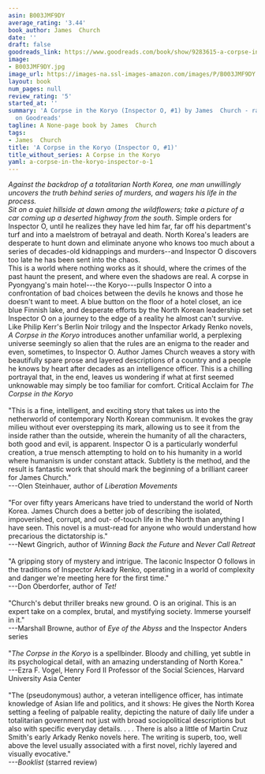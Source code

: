 ```yaml
---
asin: B003JMF9DY
average_rating: '3.44'
book_author: James  Church
date: ''
draft: false
goodreads_link: https://www.goodreads.com/book/show/9283615-a-corpse-in-the-koryo
image:
- B003JMF9DY.jpg
image_url: https://images-na.ssl-images-amazon.com/images/P/B003JMF9DY.01._SCLZZZZZZZ.jpg
layout: book
num_pages: null
review_rating: '5'
started_at: ''
summary: 'A Corpse in the Koryo (Inspector O, #1) by James  Church - rated 3.44/5
  on Goodreads'
tagline: A None-page book by James  Church
tags:
- James  Church
title: 'A Corpse in the Koryo (Inspector O, #1)'
title_without_series: A Corpse in the Koryo
yaml: a-corpse-in-the-koryo-inspector-o-1
---
```


<i>Against the backdrop of a totalitarian </i><i>North Korea</i><i>, one man unwillingly uncovers the truth behind series of murders, and wagers his life in the process.</i><i></i><br /><i>Sit on a quiet hillside at dawn among the wildflowers; take a picture of a car coming up a deserted highway from the south</i>. Simple orders for Inspector O, until he realizes they have led him far, far off his department's turf and into a maelstrom of betrayal and death. North Korea's leaders are desperate to hunt down and eliminate anyone who knows too much about a series of decades-old kidnappings and murders--and Inspector O discovers too late he has been sent into the chaos.<br />This is a world where nothing works as it should, where the crimes of the past haunt the present, and where even the shadows are real. A corpse in Pyongyang's main hotel---the Koryo---pulls Inspector O into a confrontation of bad choices between the devils he knows and those he doesn't want to meet. A blue button on the floor of a hotel closet, an ice blue Finnish lake, and desperate efforts by the North Korean leadership set Inspector O on a journey to the edge of a reality he almost can't survive. <br />Like Philip Kerr's Berlin Noir trilogy and the Inspector Arkady Renko novels, <i>A Corpse in the Koryo</i> introduces another unfamiliar world, a perplexing universe seemingly so alien that the rules are an enigma to the reader and even, sometimes, to Inspector O. Author James Church weaves a story with beautifully spare prose and layered descriptions of a country and a people he knows by heart after decades as an intelligence officer. This is a chilling portrayal that, in the end, leaves us wondering if what at first seemed unknowable may simply be too familiar for comfort. Critical Acclaim for <i>The Corpse in the Koryo</i><br /> <br />"This is a fine, intelligent, and exciting story that takes us into the netherworld of contemporary North Korean communism. It evokes the gray milieu without ever overstepping its mark, allowing us to see it from the inside rather than the outside, wherein the humanity of all the characters, both good and evil, is apparent. Inspector O is a particularly wonderful creation, a true mensch attempting to hold on to his humanity in a world where humanism is under constant attack. Subtlety is the method, and the result is fantastic work that should mark the beginning of a brilliant career for James Church." <br />---Olen Steinhauer, author of <i>Liberation Movements</i><br /> <br />"For over fifty years Americans have tried to understand the world of North Korea. James Church does a better job of describing the isolated, impoverished, corrupt, and out- of-touch life in the North than anything I have seen. This novel is a must-read for anyone who would understand how precarious the dictatorship is."<br />---Newt Gingrich, author of <i>Winning Back the Future</i> and <i>Never Call Retreat</i><br /> <br />"A gripping story of mystery and intrigue. The laconic Inspector O follows in the traditions of Inspector Arkady Renko, operating in a world of complexity and danger we're meeting here for the first time." <br />---Don Oberdorfer, author of <i>Tet!</i> <br /><br />"Church's debut thriller breaks new ground. O is an original. This is an expert take on a complex, brutal, and mystifying society. Immerse yourself in it." <br />---Marshall Browne, author of <i>Eye of the Abyss</i> and the Inspector Anders series <br /> <br />"<i>The Corpse in the Koryo</i> is a spellbinder. Bloody and chilling, yet subtle in its psychological detail, with an amazing understanding of North Korea." <br />---Ezra F. Vogel, Henry Ford II Professor of the Social Sciences, Harvard University Asia Center<br /> <br />"The (pseudonymous) author, a veteran intelligence officer, has intimate knowledge of Asian life and politics, and it shows: He gives the North Korea setting a feeling of palpable reality, depicting the nature of daily life under a totalitarian government not just with broad sociopolitical descriptions but also with specific everyday details. . . . There is also a little of Martin Cruz Smith's early Arkady Renko novels here. The writing is superb, too, well above the level usually associated with a first novel, richly layered and visually evocative." <br /><i>---Booklist</i> (starred review)